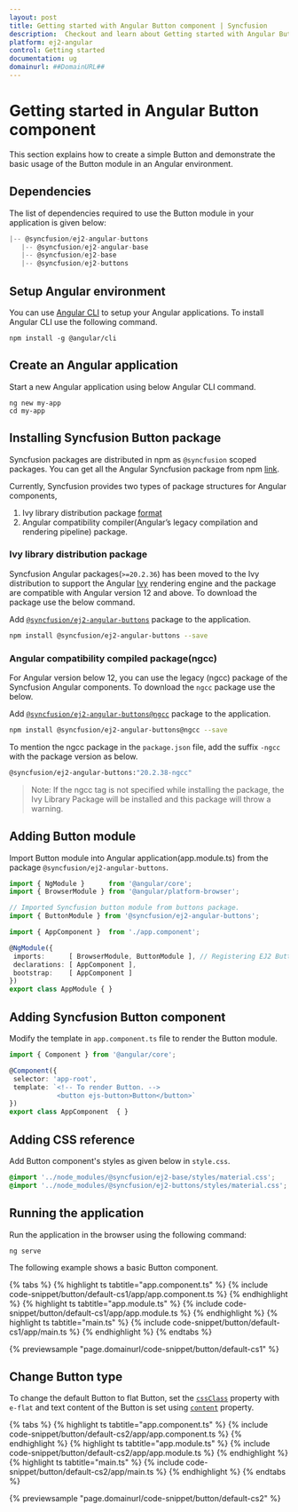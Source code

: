 ```yaml
---
layout: post
title: Getting started with Angular Button component | Syncfusion
description:  Checkout and learn about Getting started with Angular Button component of Syncfusion Essential JS 2 and more details.
platform: ej2-angular
control: Getting started 
documentation: ug
domainurl: ##DomainURL##
---
```


# Getting started in Angular Button component

This section explains how to create a simple Button and demonstrate the basic usage of the Button module in an Angular environment.

## Dependencies

The list of dependencies required to use the Button module in your application is given below:

 ```typescript
|-- @syncfusion/ej2-angular-buttons
    |-- @syncfusion/ej2-angular-base
    |-- @syncfusion/ej2-base
    |-- @syncfusion/ej2-buttons
```

## Setup Angular environment

You can use [Angular CLI](https://github.com/angular/angular-cli) to setup your Angular applications. To install Angular CLI use the following command.

```
npm install -g @angular/cli
```

## Create an Angular application

Start a new Angular application using below Angular CLI command.

```
ng new my-app
cd my-app
```

## Installing Syncfusion Button package

Syncfusion packages are distributed in npm as `@syncfusion` scoped packages. You can get all the Angular Syncfusion package from npm [link]( https://www.npmjs.com/search?q=%40syncfusion%2Fej2-angular- ).

Currently, Syncfusion provides two types of package structures for Angular components,
1. Ivy library distribution package [format](https://angular.io/guide/angular-package-format#angular-package-format)
2. Angular compatibility compiler(Angular’s legacy compilation and rendering pipeline) package.

### Ivy library distribution package

Syncfusion Angular packages(`>=20.2.36`) has been moved to the Ivy distribution to support the Angular [Ivy](https://docs.angular.lat/guide/ivy) rendering engine and the package are compatible with Angular version 12 and above. To download the package use the below command.

Add [`@syncfusion/ej2-angular-buttons`](https://www.npmjs.com/package/@syncfusion/ej2-angular-buttons/v/20.2.38) package to the application.

```bash
npm install @syncfusion/ej2-angular-buttons --save
```

### Angular compatibility compiled package(ngcc)

For Angular version below 12, you can use the legacy (ngcc) package of the Syncfusion Angular components. To download the `ngcc` package use the below.

Add [`@syncfusion/ej2-angular-buttons@ngcc`](https://www.npmjs.com/package/@syncfusion/ej2-angular-buttons/v/20.2.38-ngcc) package to the application.

```bash
npm install @syncfusion/ej2-angular-buttons@ngcc --save
```

To mention the ngcc package in the `package.json` file, add the suffix `-ngcc` with the package version as below.

```bash
@syncfusion/ej2-angular-buttons:"20.2.38-ngcc"
```

>Note: If the ngcc tag is not specified while installing the package, the Ivy Library Package will be installed and this package will throw a warning.

## Adding Button module

Import Button module into Angular application(app.module.ts) from the package
`@syncfusion/ej2-angular-buttons`.

 ```typescript
import { NgModule }      from '@angular/core';
import { BrowserModule } from '@angular/platform-browser';

// Imported Syncfusion button module from buttons package.
import { ButtonModule } from '@syncfusion/ej2-angular-buttons';

import { AppComponent }  from './app.component';

@NgModule({
  imports:      [ BrowserModule, ButtonModule ], // Registering EJ2 Button Module
  declarations: [ AppComponent ],
  bootstrap:    [ AppComponent ]
})
export class AppModule { }
```

## Adding Syncfusion Button component

Modify the template in `app.component.ts` file to render the Button module.

 ```typescript
import { Component } from '@angular/core';

@Component({
  selector: 'app-root',
  template: `<!-- To render Button. -->
             <button ejs-button>Button</button>`
})
export class AppComponent  { }
```

## Adding CSS reference

Add Button component's styles as given below in `style.css`.

```css
@import '../node_modules/@syncfusion/ej2-base/styles/material.css';
@import '../node_modules/@syncfusion/ej2-buttons/styles/material.css';
```

## Running the application

Run the application in the browser using the following command:

```
ng serve
```

The following example shows a basic Button component.

{% tabs %}
{% highlight ts tabtitle="app.component.ts" %}
{% include code-snippet/button/default-cs1/app/app.component.ts %}
{% endhighlight %}
{% highlight ts tabtitle="app.module.ts" %}
{% include code-snippet/button/default-cs1/app/app.module.ts %}
{% endhighlight %}
{% highlight ts tabtitle="main.ts" %}
{% include code-snippet/button/default-cs1/app/main.ts %}
{% endhighlight %}
{% endtabs %}
  
{% previewsample "page.domainurl/code-snippet/button/default-cs1" %}

## Change Button type

To change the default Button to flat Button, set the [`cssClass`](https://ej2.syncfusion.com/angular/documentation/api/button#cssclass) property with `e-flat` and text content of the Button is set using [`content`](https://ej2.syncfusion.com/angular/documentation/api/button#content) property.

{% tabs %}
{% highlight ts tabtitle="app.component.ts" %}
{% include code-snippet/button/default-cs2/app/app.component.ts %}
{% endhighlight %}
{% highlight ts tabtitle="app.module.ts" %}
{% include code-snippet/button/default-cs2/app/app.module.ts %}
{% endhighlight %}
{% highlight ts tabtitle="main.ts" %}
{% include code-snippet/button/default-cs2/app/main.ts %}
{% endhighlight %}
{% endtabs %}
  
{% previewsample "page.domainurl/code-snippet/button/default-cs2" %}
